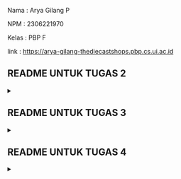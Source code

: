 Nama : Arya Gilang P

NPM : 2306221970

Kelas : PBP F

link : https://arya-gilang-thediecastshops.pbp.cs.ui.ac.id

## README UNTUK TUGAS 2

<details>
  <summary></summary>

## Proses Pembuatan Projek Django

**Membuat project django baru**
1. membuat repository Github baru bernama 'the-diecast-shop'
2. clone repository kosong ke komputer lokal dengan perintah **git clone https://github.com/AryaGilangP/the-diecast-shop**
3. menghubungkan penyimpanan lokal dengan Github **git remote add origin https://github.com/AryaGilangP/the-diecast-shop**
4. membuat virtual enviroment dan mengaktifkannya
5. membuat file bernama `requirements.txt` lalu menginstall dependensi yang ada di file tersebut
6. buat project django baru 
7. menjalankan server dengan mengubah isi dari allowed hosts, lalu memeriksanya di **http://localhost:8000**

**Membuat aplikasi dengan nama `main` pada project tersebut
lalu mendaftarkannya ke dalam `INSTALLED_APPS`**

**Melakukan routing pada 'main' agar dapat menjalankan aplikasi**
hal ini dilakukan agar web yang kita buat dapat diakses melalui web

**Membuat model pada `models.py` dengan nama produk dan atribut atribut tertentu** 
didalam 'models.py' aku menambahkan beberapa atribut seperti, `name` ,`price` , `description` , `models` , `customer_review`
 
**Melakukan deployment ke PWS terhadap aplikasi yang sudah dibuat**
NOTE : disini saya melakukan deployment saat PWS masih sedang error dan itu sudah H-1 deadline jadi sampai sekarang sebenarnya juga masih failed sih

## Request Client ke Web Aplikasi Berbasis Django

![Flow Diagram](diagram/diagram.jpg)
https://www.canva.com/design/DAGQaVKWqVw/UOididZ0zkWlrKeqb3VXSQ/edit?utm_content=DAGQaVKWqVw&utm_campaign=designshare&utm_medium=link2&utm_source=sharebutton

## Fungsi Git pada Pengembangan Perangkat Lunak

Git adalah sistem kontrol versi terdistribusi yang berfungsi untuk melacak perubahan dalam kode sumber selama pengembangan perangkat lunak. Dalam pengembangan perangkat lunak, Git memiliki beberapa fungsi penting, antara lain:

Pelacakan Perubahan (Version Control) Kolaborasi Tim Pengembangan Paralel (Branching) Audit dan Pemantauan Manajemen Repositori Terdistribusi

Alasan Framework Django Dijadikan Permulaan Pembelajaran Pengembangan Perangkat Lunak Struktur yang Jelas dan Terorganisir: Django adalah framework yang memiliki struktur proyek yang sangat jelas dan terorganisir, sehingga memudahkan pemula untuk memahami bagaimana aplikasi web diorganisir. Django menggunakan pola arsitektur Model-View-Template (MVT) yang serupa dengan pola Model-View-Controller (MVC) yang umum digunakan di banyak framework.

Username: arya.gilang
Password: YZ2XcNa_hJsp6Jk-QViot7lKfis2gd6B

</details>

## README UNTUK TUGAS 3

<details>
  <summary></summary>

**Membuat input form untuk menambahkan objek model pada app sebelumnya.**  

dimulai dengan membuat `forms.py` pada untuk membuat forms yang bisa menerima data baru. Form menggunakan model `CarItems` yang mencakup field yang relevan. Setelah itu kita perbarui kode `views.py` dengan menambahkan fungsi `create_car_items`yang dapat menerima data, memvalidasi input, serta menyimpan data tersebut. Lalu ketika berhasil aka aka di redirect ke halaman utama, dan `views.py` dan `main.html` dimodifikasi untuk menampilkan semua item mobil yang sudah dibuat.

**Tambahkan 4 fungsi views baru untuk melihat objek yang sudah ditambahkan dalam format XML, JSON, XML by ID, dan JSON by ID.**

1. Format XML
menambahkan fungsi `show_xml` yang mengambil seluruh data dari entry `CarItems` menggunakan `CarItems.objects.all()` yang akan return hasil dengan type XML.

        ```
        def show_xml(request):
            data = CarItems.objects.all()
            return HttpResponse(serializers.serialize("xml", data), content_type="application/xml")
            ```

2.  Format JSON
     `show_json` serupa dengan `show_xml`, yang akan mengembalikan hasil dengan tipe JSON.  
         
       ```
       def show_json(request):
            data = CarItems.objects.all()
            return HttpResponse(serializers.serialize("json", data), content_type="application/json")
       ```
       
3. XML by ID dan JSON by ID
    `show_xml_by_id` dan `show_json_by_id` digunakan untuk mengambil data `CarItems` menggunakan ID. Query dilakukan menggunakan `data = MoodEntry.objects.filter(pk=id)` untuk mengambil data sesuai ID, lalu diubah menjadi format XML atau JSON sesuai yang dipanggil. Untuk memanggilnya kita bisa menambahkan ID di belakang URL.  
        
      ```
      def show_xml_by_id(request, id):
            data = CarItems.objects.filter(pk=id)
            return HttpResponse(serializers.serialize("xml", data), content_type="application/xml")
      ```  
  
      ```
      def show_json_by_id(request, id):
            data = CarItems.objects.filter(pk=id)
            return HttpResponse(serializers.serialize("json", data), content_type="application/json")
      ``` 

**Membuat routing URL untuk masing-masing views yang telah ditambahkan pada poin 2.**  

URL ditambahkan pada file `urls.py` spaya fungsi pada `views.py` bisa diakses.

```
urlpatterns = [
    path('', show_main, name='show_main'),
    path('create-car-item', create_car_item, name='create_car_item'),
    path('xml/', show_xml, name='show_xml'),
    path('json/', show_json, name='show_json'),
    path('xml/<str:id>/', show_xml_by_id, name='show_xml_by_id'),
    path('json/<str:id>/', show_json_by_id, name='show_json_by_id'),
]
```

## Mengapa kita memerlukan data delivery dalam pengimplementasian sebuah platform?
Karena menghubungkan pengguna dengan server untuk memberikan informasi, layanan, dan konten secara efisien. Tanpa data delivery, pengguna tidak bisa mendapatkan akses real-time terhadap data yang dibutuhkan seperti konten dinamis, transaksi, atau interaksi antar pengguna.

## Mana yang lebih baik antara XML dan JSON? Mengapa JSON lebih populer dibandingkan XML?
JSON dianggap lebih populer karena sintaks simpel dan ringan karena menggunakan struktur key-value yang lebih ringkas dibandingkan dengan tag yang lebih berat di XML. Struktur data yang alami, sehingga JSON sangat cocok untuk merepresentasikan objek data dalam bahasa pemrograman, seperti array dan objek. JSON menjadi lebih populer karena kesederhanaannya, kinerjanya yang efisien, dan dukungan luas di lingkungan pemrograman modern seperti JavaScript, Python, dan lainnya. JSON juga lebih mudah dipahami oleh manusia dan mesin dibandingkan dengan XML.

## Fungsi dari Method `is_valid()` pada Form Django dan Mengapa Kita Membutuhkannya?
Memeriksa validitas data yang diinput ke dalam form, apakah sesuai dengan aturan yang ditetapkan (misalnya, panjang teks, format email, atau tipe data).
Mengidentifikasi error dalam input form, jika ada kesalahan, method ini memungkinkan kita untuk mendapatkan informasi tentang kesalahan tersebut melalui atribut `form.errors`.

## Mengapa Kita Membutuhkan `csrf_token` saat Membuat Form di Django? Apa yang Dapat Terjadi Jika Kita Tidak Menambahkannya? Bagaimana Hal Tersebut Dapat Dimanfaatkan oleh Penyerang?
`csrf_token` memastikan bahwa setiap permintaan POST yang dilakukan melalui form di Django benar-benar berasal dari sumber yang sah (yaitu pengguna yang sebenarnya), bukan dari situs eksternal yang berbahaya.
Tanpa `csrf_token`, form menjadi rentan terhadap serangan CSRF, di mana penyerang bisa mengarahkan pengguna ke sebuah halaman web atau email berbahaya yang mengirimkan permintaan tak sah atas nama pengguna tersebut, seperti transfer dana, pengubahan pengaturan akun, atau tindakan lainnya. Penyerang dapat membuat pengguna yang sudah login ke aplikasi melakukan aksi yang tidak disengaja, seperti mengirim data ke server tanpa sepengetahuan pengguna.

## POSTMAN
**XML**
![XML](postman/PostmanXML.jpg)

**JSON**
![JSON](postman/PostmanJSON.jpg)

**XML by ID**
![XML by ID](postman/PostmanXMLbyID.jpg)

**JSON by ID**
![JSON by ID](postman/PostmanJSONbyID.jpg)

</details>

## README UNTUK TUGAS 4

<details>
  <summary></summary>

**Mengimplementasikan fungsi registrasi, login, dan logout untuk memungkinkan pengguna untuk mengakses aplikasi sebelumnya dengan lancar.**

Implementasi fungsi `registrasi`, `login`, dan `logout` pada aplikasi Django bertujuan untuk mengatur akses pengguna ke halaman yang di-restrict, seperti halaman utama pada aplikasi.

Fungsi `register` bertujuan untuk membuat akun pengguna baru agar mereka bisa login dan mengakses halaman yang dibatasi. Fungsi ini ditambahkan pada file `views.py` pada direktori `main`. Tampilan registrasi akan di-handle oleh `register.html` pada direktori `main`, yang menggunakan `UserCreationForm` dari Django yang akan menyediakan formulir pendaftaran untuk akun baru. Selanjutnya, pengguna akan mengirimkan data melalui form yang datanya akan divalidasi menggunakan `form.is_valid()`. Jika valid, nantinya akun baru akan disimpan pada `form.save()`. Setelah itu, pengguna akan mendapat pesan berhasil dan akan diarahkan kembali ke halaman `login`.

Untuk autentikasi pengguna agar bisa login, ditambahkan fungsi yang menggunakan `AuthenticationForm` dari Django. Fungsi ini ditambahkan pada file `views.py` pada direktori `main`, lalu tampilannya akan di-handle oleh file `login.html` yang berada pada direktori `main`. Dan jika valid, pengguna berhasil diidentifikasi dengan `form.get_user()`. Setelah validasi, fungsi `login(request, user)` digunakan untuk melakukan proses login, menciptakan sesi baru untuk pengguna yang berhasil login.

Selanjutnya untuk menghubungkan Product dan User untuk memetakan kepemilikan user atas item baru yang dibuatnya.Ini dilakukan dengan cara import model `User` pada `models.py` dan menambahkan `ForeignKey` pada model `Product`
```
class Product(models.Model): 
    user = models.ForeignKey(User, on_delete=models.CASCADE)
```

Lalu kita ubah fungsi `create_car_item`
```
def create_car_item(request):
    form = CarItemsForm(request.POST or None)

    if form.is_valid() and request.method == "POST":
        car_item = form.save(commit=False)
        car_item.user = request.user
        car_item.save()
        return redirect('main:show_main')

    context = {'form': form}
    return render(request, "create_car_item.html", context)
```

Selanjutnya ubah value dari `car_items` pada context pada `show_main`
```
def show_main(request):
    car_items = CarItems.objects.filter(user=request.user)  

    context = {
        'app': 'Mobil Kecil',
        'name': request.user.username,
        'car_items': car_items,
```

Selanjutnya lakukan migrasi. Lalu akan ada error yang kita harus memilih ketik 1 untuk menetapkan user dengan ID 1 pada model yang ada. Lalu `import os` pada `settings.py`
```
PRODUCTION = os.getenv("PRODUCTION", False)
DEBUG = not PRODUCTION
```

**Menampilkan detail informasi pengguna**

Lakukan import pada `views.py` di `main`, dan tambahkan
```
import datetime
from django.http import HttpResponseRedirect
from django.urls import reverse
```

Menambahkan cookie `last_login` pada fungsi `login_user `dengan mengubah kode menjadi berikut:
```
if form.is_valid():
    user = form.get_user()
    login(request, user)
    response = HttpResponseRedirect(reverse("main:show_main"))
    response.set_cookie('last_login', str(datetime.datetime.now()))
    return response
```
Untuk menampilkan `last_login`, tambahkan kode ini ke variabel context pada `show_main`
```
'last_login': request.COOKIES['last_login']
```
Ubah fungsi logout_user untuk menghapus cookie
```
def logout_user(request):
    logout(request)
    response = HttpResponseRedirect(reverse('main:login'))
    response.delete_cookie('last_login')
    return response
```
Tambahkan ke `main.html` untuk menampilkan informasi terakhir login pada halaman utama
```
<h5>Sesi terakhir login: {{ last_login }}</h5>
```

## Perbedaan antara `HttpResponseRedirect()` dan `redirect()`
`HttpResponseRedirect()` digunakan untuk mengarahkan pengguna ke URL tertentu. URL yang diberikan harus ditentukan secara manual. Misalnya, jika kita ingin mengarahkan pengguna ke halaman tertentu harus menulis URL target secara eksplisit
`redirect()` bisa menerima URL, view name, bahkan objek model dan  Django akan secara otomatis menangani konversi nama view atau nama URL menjadi URL penuh di backend, sehingga penggunaan redirect() sangat efisien dalam pengembangan aplikasi berbasis web.

## Cara kerja penghubungan model Product dengan User
Model Product dan User akan dihubungkan menggunakan `ForeignKey` agar setiap produk memiliki pemilik yang jelas. Lalu fungsi `create_car_item` akan menambahkan informasi pemiliknya, atau user yang sedang login. Nantinya setiap produk akan memiliki kaitan terhadap pengguna yang terautentikasi saat pembuatan.
Fungsi `show_main` hanya akan menampilkan produk milik pengguna yang sedang login menggunakan filter `Product.objects.filter(user=request.user)`. Setelah perubahan dilakukan, harus dilakukan migrasi database, yang apabila error maka pilihlah option 1 untuk menetapkan `user` dengan ID 1. Setelah itu, pengaturan `DEBUG` juga harus diubah agar bisa aktif di mode development.

## Perbedaan antara authentication dan authorization, apakah yang dilakukan saat pengguna login dan bagaimana Django mengimplementasikan kedua konsep tersebut.

Autentikasi adalah proses verifikasi identitas pengguna, melalui kombiasi antara username dan password
Dan jika valid, nantinya fungsi `login()` akan digunakan untuk membuat sesi dan menyimpan status login pengguna. Session ID kemudian disimpan di cookie untuk mengingat pengguna yang sudah login di setiap request berikutnya.

Authorization adalah untuk menentukan apabila sebuah pengguna telah diautentikasi memiliki izin/akses untuk melakukan tindakan tertentu (misalnya perbedaan akses antara dosen, asdos dan mahasiswa di SCELE)
Hal ini dikelola melalui decorators seperti `@login_required` yang berguna untuk memastikan pengguna hanya bisa mengakses halaman tertentu setelah login. Django juga menggunakan permission_required untuk membatasi akses berdasarkan batasan tertentu, seperti hanya admin yang dapat mengakses halaman tertentu.

## Bagaimana Django mengingat pengguna yang telah login? Jelaskan kegunaan lain dari cookies dan apakah semua cookies aman digunakan?
Django menggunakan session dan cookies untuk mengingat pengguna yang telah login.

**Session:** Django menyimpan informasi pengguna dalam session di server. Setiap pengguna yang login akan memiliki session yang unik.

**Cookie:** Django mengirimkan session ID ke browser pengguna dalam bentuk cookie. Pada setiap permintaan, browser mengirimkan kembali session ID ini sehingga Django dapat mengaitkan permintaan tersebut dengan session yang sesuai di server.

Cara kerjanya adalah saat pengguna berhasil login, Django menyimpan session ID di cookie browser.
Django kemudian mengaitkan session ID tersebut dengan data pengguna yang diotentikasi.
Setiap permintaan berikutnya dari pengguna akan menyertakan session ID ini dalam cookie, sehingga Django dapat mengetahui siapa pengguna tersebut dan memuat data yang relevan dari session.

</details>